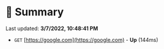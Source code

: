 # 📖 Summary
Last updated: **3/7/2022, 10:48:41 PM**

- `GET` [https://google.com](https://google.com) - **Up** (144ms)
